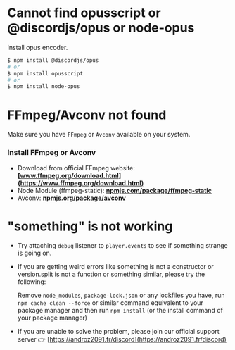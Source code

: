# Cannot find opusscript or @discordjs/opus or node-opus

Install opus encoder.

```sh
$ npm install @discordjs/opus
# or
$ npm install opusscript
# or
$ npm install node-opus 
```

# FFmpeg/Avconv not found

Make sure you have `FFmpeg` or `Avconv` available on your system.

### Install FFmpeg or Avconv

-   Download from official FFmpeg website: **[www.ffmpeg.org/download.html](https://www.ffmpeg.org/download.html)**
-   Node Module (ffmpeg-static): **[npmjs.com/package/ffmpeg-static](https://npmjs.com/package/ffmpeg-static)**
-   Avconv: **[npmjs.org/package/avconv](https://npmjs.org/package/avconv)**

# "something" is not working

- Try attaching `debug` listener to `player.events` to see if something strange is going on. 

- If you are getting weird errors like something is not a constructor or version.split is not a function or something similar, please try the following:

    Remove `node_modules`, `package-lock.json` or any lockfiles you have, run `npm cache clean --force` or similar command equivalent to your package manager and then run `npm install` (or the install command of your package manager)

- If you are unable to solve the problem, please join our official support server 👉 [https://androz2091.fr/discord](https://androz2091.fr/discord)